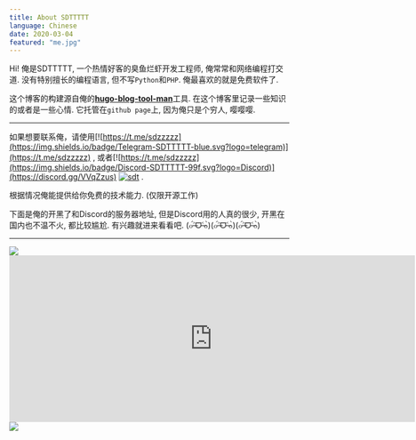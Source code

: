 ```yaml
---
title: About SDTTTTT
language: Chinese
date: 2020-03-04
featured: "me.jpg"
---
```


Hi! 俺是SDTTTTT, 一个热情好客的臭鱼烂虾开发工程师, 俺常常和网络编程打交道.
没有特别擅长的编程语言, 但不写`Python`和`PHP`. 俺最喜欢的就是免费软件了.

这个博客的构建源自俺的[**hugo-blog-tool-man**](https://github.com/sdttttt/hugo-blog-tool-man)工具.
在这个博客里记录一些知识的或者是一些心情. 它托管在`github page`上, 因为俺只是个穷人, 嘤嘤嘤.

---

如果想要联系俺，请使用[![https://t.me/sdzzzzz](https://img.shields.io/badge/Telegram-SDTTTTT-blue.svg?logo=telegram)](https://t.me/sdzzzzz)
, 或者[![https://t.me/sdzzzzz](https://img.shields.io/badge/Discord-SDTTTTT-99f.svg?logo=Discord)](https://discord.gg/VVqZzus)
[![sdt](https://img.shields.io/badge/bilibili-SDTTTTT-red?logo=niconico)](https://space.bilibili.com/27781539)
.

根据情况俺能提供给你免费的技术能力. (仅限开源工作)

下面是俺的开黑了和Discord的服务器地址, 但是Discord用的人真的很少, 开黑在国内也不温不火, 都比较尴尬.
有兴趣就进来看看吧. (๐॔˃̶ᗜ˂̶๐॓)(๐॔˃̶ᗜ˂̶๐॓)(๐॔˃̶ᗜ˂̶๐॓)

---

<img src="https://streamkit.kaiheila.cn/overlay/status/2772391338278501?show_online=true&show_icon=true&show_invite=true&invite_mode=id&invite_link=&open_id=&theme=dark" />

<iframe src="https://discordapp.com/widget?id=724268905555558400&theme=dark" width="730" height="300" allowtransparency="true" frameborder="0" sandbox="allow-popups allow-popups-to-escape-sandbox allow-same-origin allow-scripts"></iframe>

<img src="https://imgsa.baidu.com/forum/w%3D580/sign=a3bf12530e4f78f0800b9afb49310a83/cbeaabdcd100baa19543cbbc4a10b912c9fc2ea5.jpg" />
